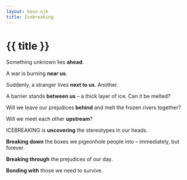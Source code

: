 ```yaml
---
layout: base.njk
title: Icebreaking
---
```


# {{ title }}

Something unknown lies **ahead**. 

A war is burning **near us**. 

Suddenly, a stranger lives **next to us**. Another. 

A barrier stands **between us** – a thick layer of ice. Can it be melted? 

Will we leave our prejudices **behind** and melt the frozen rivers together?

Will we meet each other **upstream**?

ICEBREAKING is **uncovering** the stereotypes in our heads. 

**Breaking down** the boxes we pigeonhole people into – immediately, but forever.

**Breaking through** the prejudices of our day. 

**Bonding with** those we need to survive.